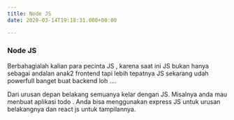 ```yaml
---
title: Node JS
date: 2020-03-14T19:18:31.000+00:00

---
```

### Node JS

Berbahagialah kalian para pecinta JS , karena saat ini JS bukan hanya sebagai andalan anak2 frontend tapi lebih tepatnya JS sekarang udah powerfull banget buat backend loh ....

Dari urusan depan belakang semuanya kelar dengan JS. Misalnya anda mau menbuat aplikasi todo . Anda bisa menggunakan express JS untuk urusan belakangnya dan react js untuk tampilannya.